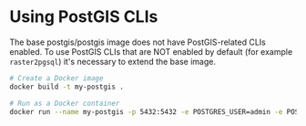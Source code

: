 # Using PostGIS CLIs
The base postgis/postgis image does not have PostGIS-related CLIs enabled. To use PostGIS CLIs that are NOT enabled by default (for example `raster2pgsql`) it's necessary to extend the base image.

```sh
# Create a Docker image
docker build -t my-postgis .

# Run as a Docker container
docker run --name my-postgis -p 5432:5432 -e POSTGRES_USER=admin -e POSTGRES_PASSWORD=password -d my-postgis
```